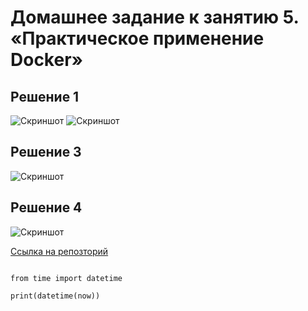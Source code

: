 # Домашнее задание к занятию 5. «Практическое применение Docker»



## Решение 1

![Скриншот](https://github.com/vladrabbit/shvirtd-example-python/blob/main/task-0.1.png)
![Скриншот](https://github.com/vladrabbit/shvirtd-example-python/blob/main/task-0.2.png)


## Решение 3

![Скриншот](https://github.com/vladrabbit/shvirtd-example-python/blob/main/task-3.png)


## Решение 4

![Скриншот](https://github.com/vladrabbit/shvirtd-example-python/blob/main/task-4.png)


[Ссылка на репозторий](https://github.com/vladrabbit/shvirtd-example-python)

```

from time import datetime

print(datetime(now))
```
